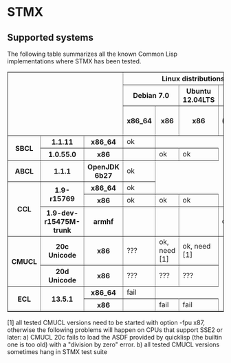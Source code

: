 STMX
======

Supported systems
-----------------

The following table summarizes all the known Common Lisp implementations
where STMX has been tested.

<table border="1">
 <tr><th colspan="3" rowspan="3"></th><th colspan="4">Linux distributions</th></tr>

 <tr>    <th colspan="2">Debian 7.0</th><th>Ubuntu 12.04LTS</th><th>Raspbian</th></tr>
 <tr>    <th>x86_64</th><th>x86</th><th>x86</th><th>armhf (Raspberry Pi)</th></tr>

 <tr><th rowspan="2">SBCL</th><th>1.1.11</th><th>x86_64</th><td>ok</td></tr>

 <tr>                         <th>1.0.55.0</th><th>x86</th><td></td><td>ok</td><td>ok</td></tr>

 <tr><th>ABCL</th><th>1.1.1</th><th>OpenJDK 6b27</th><td>ok</td></tr>

 <tr><th rowspan="3">CCL</th><th rowspan="2">1.9-r15769</th><th>x86_64</th><td>ok</td></tr>
 <tr>                        <th>x86   </th><td>ok</td><td>ok</td><td>ok</td></tr>
 <tr>                        <th>1.9-dev-r15475M-trunk</th><th>armhf </th><th></th><th></th><th></th><td>ok</td></tr>

 <tr><th rowspan="2">CMUCL</th><th>20c Unicode</th><th>x86</th><td>???</td><td>ok, need [1]</td><td>ok, need [1]</td></tr>
 <tr>                          <th>20d Unicode</th><th>x86</th><td>???</td><td>???</td><td>???</td></tr>

 <tr><th rowspan="2">ECL</th><th rowspan="2">13.5.1</th><th>x86_64</th><td>fail</td></tr>
 <tr>                        <th>x86   </th><td></td><td>fail</td><td>fail</td></tr>

</table>

[1] all tested CMUCL versions need to be started with option -fpu x87,
    otherwise the following problems will happen on CPUs that support SSE2 or later:
    a) CMUCL 20c fails to load the ASDF provided by quicklisp (the builtin one is too old)
       with a "division by zero" error.
    b) all tested CMUCL versions sometimes hang in STMX test suite
